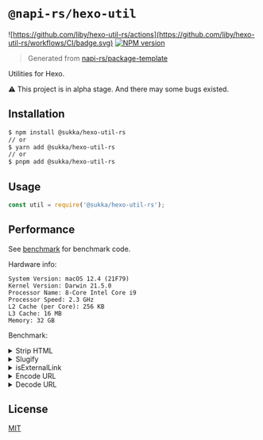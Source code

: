 # `@napi-rs/hexo-util`

![https://github.com/liby/hexo-util-rs/actions](https://github.com/liby/hexo-util-rs/workflows/CI/badge.svg)
[![NPM version](https://badge.fury.io/js/@sukka%2Fhexo-util-rs.svg)](https://www.npmjs.com/package/@sukka/hexo-util-rs)

> Generated from [napi-rs/package-template](https://github.com/napi-rs/package-template)

Utilities for Hexo.

⚠️ This project is in alpha stage. And there may some bugs existed.


## Installation

``` bash
$ npm install @sukka/hexo-util-rs
// or
$ yarn add @sukka/hexo-util-rs
// or
$ pnpm add @sukka/hexo-util-rs
```

## Usage

``` js
const util = require('@sukka/hexo-util-rs');
```

## Performance

See [benchmark](https://github.com/liby/hexo-util-rs/tree/main/benchmark) for benchmark code.

Hardware info:
```
System Version: macOS 12.4 (21F79)
Kernel Version: Darwin 21.5.0
Processor Name: 8-Core Intel Core i9
Processor Speed: 2.3 GHz
L2 Cache (per Core): 256 KB
L3 Cache: 16 MB
Memory: 32 GB
```

Benchmark:

<details>
<summary>Strip HTML</summary>

```
❯ yarn bench
Running "mini fixture" suite...
Progress: 100%

  hexo-util-rs-buffer:
    1 343 399 ops/s, ±0.55%   | 12.9% slower

  hexo-util-rs:
    1 542 449 ops/s, ±0.44%   | fastest

  hexo-util:
    933 979 ops/s, ±1.30%     | 39.45% slower

  striptags:
    466 526 ops/s, ±1.55%     | 69.75% slower

  string-strip-html:
    13 805 ops/s, ±11.48%      | slowest, 99.1% slower

Finished 5 cases!
  Fastest: hexo-util-rs
  Slowest: string-strip-html
Running "large fixture" suite...
Progress: 100%

  hexo-util-rs-buffer:
    816 ops/s, ±2.62%   | fastest

  hexo-util-rs:
    631 ops/s, ±3.68%   | 22.67% slower

  hexo-util:
    285 ops/s, ±4.13%   | 65.07% slower

  striptags:
    141 ops/s, ±1.45%   | 82.72% slower

  string-strip-html:
    7 ops/s, ±8.74%     | slowest, 99.14% slower

Finished 5 cases!
  Fastest: hexo-util-rs-buffer
  Slowest: string-strip-html
```
</details>


<details>
<summary>Slugify</summary>

```
❯ yarn bench
Running "slugify and escape diacritic" suite...
Progress: 100%

  hexo-util-rs:
    1 104 153 ops/s, ±0.30%   | fastest

  hexo-util:
    255 709 ops/s, ±0.61%     | slowest, 76.84% slower

Finished 2 cases!
  Fastest: hexo-util-rs
  Slowest: hexo-util
```
</details>


<details>
<summary>isExternalLink</summary>

```
❯ yarn bench
Running "Internal absolute url" suite...
Progress: 50%

  hexo-util-rs:
    1 038 833 ops/s, ±0.37% 
Progress: 100%

  hexo-util-rs:
    1 038 833 ops/s, ±0.37%   | fastest

  hexo-util:
    214 596 ops/s, ±0.30%     | slowest, 79.34% slower

Finished 2 cases!
  Fastest: hexo-util-rs
  Slowest: hexo-util
Running "External absolute url" suite...
Progress: 50%

  hexo-util-rs:
    953 787 ops/s, ±0.41% 
Progress: 100%

  hexo-util-rs:
    953 787 ops/s, ±0.41%   | fastest

  hexo-util:
    203 306 ops/s, ±0.45%   | slowest, 78.68% slower

Finished 2 cases!
  Fastest: hexo-util-rs
  Slowest: hexo-util
Running "Relative absolute url" suite...
Progress: 50%

  hexo-util-rs:
    42 956 520 ops/s, ±0.87% 
Progress: 100%

  hexo-util-rs:
    42 956 520 ops/s, ±0.87%   | fastest

  hexo-util:
    18 071 147 ops/s, ±0.63%   | slowest, 57.93% slower

Finished 2 cases!
  Fastest: hexo-util-rs
  Slowest: hexo-util
```
</details>

<details>
<summary>Encode URL</summary>

```
❯ yarn bench
Running "Encode URL - auth" suite...
Progress: 50%

  hexo-util-rs:
    1 299 520 ops/s, ±0.86% 
Progress: 100%

  hexo-util-rs:
    1 299 520 ops/s, ±0.86%   | fastest

  hexo-util:
    255 364 ops/s, ±0.92%     | slowest, 80.35% slower

Finished 2 cases!
  Fastest: hexo-util-rs
  Slowest: hexo-util
Running "Encode URL - Internationalized domain name" suite...
Progress: 50%

  hexo-util-rs:
    599 196 ops/s, ±0.87% 
Progress: 100%

  hexo-util-rs:
    599 196 ops/s, ±0.87%   | fastest

  hexo-util:
    177 869 ops/s, ±1.89%   | slowest, 70.32% slower

Finished 2 cases!
  Fastest: hexo-util-rs
  Slowest: hexo-util
Running "Encode URL - path with unicode" suite...
Progress: 50%

  hexo-util-rs:
    1 348 834 ops/s, ±1.38% 
Progress: 100%

  hexo-util-rs:
    1 348 834 ops/s, ±1.38%   | fastest

  hexo-util:
    1 111 192 ops/s, ±7.06%   | slowest, 17.62% slower

Finished 2 cases!
  Fastest: hexo-util-rs
  Slowest: hexo-util
```
</details>

<details>
<summary>Decode URL</summary>

```
❯ yarn bench
Running "Decode URL - regular" suite...
Progress: 50%

  hexo-util-rs:
    1 632 744 ops/s, ±0.75% 
Progress: 100%

  hexo-util-rs:
    1 632 744 ops/s, ±0.75%   | fastest

  hexo-util:
    272 866 ops/s, ±1.70%     | slowest, 83.29% slower

Finished 2 cases!
  Fastest: hexo-util-rs
  Slowest: hexo-util
Running "Decode URL - path with space" suite...
Progress: 50%

  hexo-util-rs:
    2 630 212 ops/s, ±1.67% 
Progress: 100%

  hexo-util-rs:
    2 630 212 ops/s, ±1.67%   | fastest

  hexo-util:
    1 959 248 ops/s, ±0.72%   | slowest, 25.51% slower

Finished 2 cases!
  Fastest: hexo-util-rs
  Slowest: hexo-util
Running "Decode URL - space" suite...
Progress: 50%

  hexo-util-rs:
    1 228 376 ops/s, ±6.64% 
Progress: 100%

  hexo-util-rs:
    1 228 376 ops/s, ±6.64%   | fastest

  hexo-util:
    239 213 ops/s, ±1.72%     | slowest, 80.53% slower

Finished 2 cases!
  Fastest: hexo-util-rs
  Slowest: hexo-util
Running "Decode URL - hash and query" suite...
Progress: 50%

  hexo-util-rs:
    781 550 ops/s, ±1.90% 
Progress: 100%

  hexo-util-rs:
    781 550 ops/s, ±1.90%   | fastest

  hexo-util:
    166 420 ops/s, ±1.78%   | slowest, 78.71% slower

Finished 2 cases!
  Fastest: hexo-util-rs
  Slowest: hexo-util
Running "Decode URL - Internationalized domain name" suite...
Progress: 50%

  hexo-util-rs:
    492 862 ops/s, ±6.49% 
Progress: 100%

  hexo-util-rs:
    492 862 ops/s, ±6.49%   | fastest

  hexo-util:
    155 205 ops/s, ±1.46%   | slowest, 68.51% slower

Finished 2 cases!
  Fastest: hexo-util-rs
  Slowest: hexo-util
```
</details>

## License
[MIT](https://github.com/liby/hexo-util-rs/blob/main/LICENSE)
